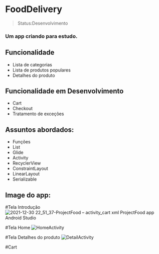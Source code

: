 <h1>FoodDelivery</h1>

>Status:Desenvolvimento

### Um app criando para estudo.



## Funcionalidade

+ Lista de categorias
+ Lista de produtos populares
+ Detalhes do produto

## Funcionalidade em Desenvolvimento

+ Cart
+ Checkout
+ Tratamento de exceções 

## Assuntos abordados:

+ Funções
+ List
+ Glide
+ Activity
+ RecyclerView
+ ConstraintLayout
+ LinearLayout
+ Serializable


## Image do app:

#Tela Introdução 
![2021-12-30 22_51_37-ProjectFood – activity_cart xml  ProjectFood app  Android Studio](https://user-images.githubusercontent.com/69988521/147798470-61154f9d-cdae-4172-8f0a-554c1f7c6d3a.png)


#Tela Home
![HomeActivity](https://user-images.githubusercontent.com/69988521/147798579-41c381b6-a94c-4bd0-bc68-5e75f3712b7d.jpeg)

#Tela Detalhes do produto 
![DetailActivity](https://user-images.githubusercontent.com/69988521/147798588-60ced8f2-0daf-4b40-9c29-1bde4ac6b263.jpeg)

#Cart

